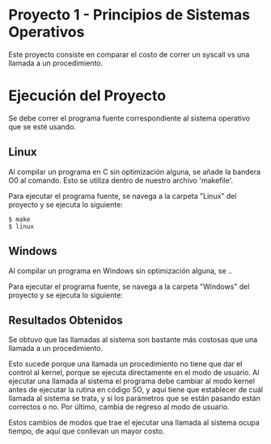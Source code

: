# Proyecto 1 - Principios de Sistemas Operativos

Este proyecto consiste en comparar el costo de correr un syscall vs una llamada a un procedimiento.

# Ejecución del Proyecto
Se debe correr el programa fuente correspondiente al sistema operativo que se esté usando. 

## Linux
Al compilar un programa en C sin optimización alguna, se añade la bandera O0 al comando. Esto se utiliza dentro de nuestro archivo 'makefile'.
    
Para ejecutar el programa fuente, se navega a la carpeta "Linux" del proyecto y se ejecuta lo siguiente:

    $ make
    $ linux

## Windows
Al compilar un programa en Windows sin optimización alguna, se ..
    
Para ejecutar el programa fuente, se navega a la carpeta "Windows" del proyecto y se ejecuta lo siguiente:



## Resultados Obtenidos

Se obtuvo que las llamadas al sistema son bastante más costosas que una llamada a un procedimiento.

Esto sucede porque una llamada un procedimiento no tiene que dar el control al kernel, porque se ejecuta directamente en el modo de usuario. Al ejecutar una llamada al sistema el programa debe cambiar al modo kernel antes de ejecutar la rutina en código SO, y aquí tiene que establecer de cuál llamada al sistema se trata, y si los parámetros que se están pasando están correctos o no. Por último, cambia de regreso al modo de usuario. 

Estos cambios de modos que trae el ejecutar una llamada al sistema ocupa tiempo, de aquí que conllevan un mayor costo. 
